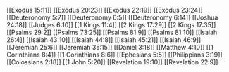 [[Exodus 15:11]]
[[Exodus 20:23]]
[[Exodus 22:19]]
[[Exodus 23:24]]
[[Deuteronomy 5:7]]
[[Deuteronomy 6:5]]
[[Deuteronomy 6:14]]
[[Joshua 24:18]]
[[Judges 6:10]]
[[1 Kings 11:4]]
[[2 Kings 17:29]]
[[2 Kings 17:35]]
[[Psalms 29:2]]
[[Psalms 73:25]]
[[Psalms 81:9]]
[[Psalms 81:10]]
[[Isaiah 26:4]]
[[Isaiah 43:10]]
[[Isaiah 44:8]]
[[Isaiah 45:21]]
[[Isaiah 46:9]]
[[Jeremiah 25:6]]
[[Jeremiah 35:15]]
[[Daniel 3:18]]
[[Matthew 4:10]]
[[1 Corinthians 8:4]]
[[1 Corinthians 8:6]]
[[Ephesians 5:5]]
[[Philippians 3:19]]
[[Colossians 2:18]]
[[1 John 5:20]]
[[Revelation 19:10]]
[[Revelation 22:9]]
